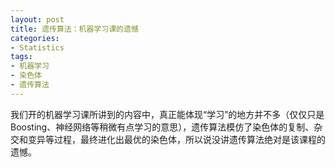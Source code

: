 ```yaml
---
layout: post
title: 遗传算法：机器学习课的遗憾
categories:
- Statistics
tags:
- 机器学习
- 染色体
- 遗传算法
---
```


我们开的机器学习课所讲到的内容中，真正能体现“学习”的地方并不多（仅仅只是Boosting、神经网络等稍微有点学习的意思），遗传算法模仿了染色体的复制、杂交和变异等过程，最终进化出最优的染色体，所以说没讲遗传算法绝对是该课程的遗憾。

